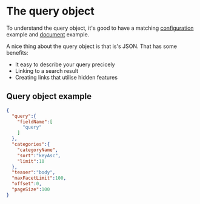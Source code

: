 # The query object

To understand the query object, it's good to have a matching [configuration](configuration.md#configuration-example) example and [document](document-object.md#document-example) example.

A nice thing about the query object is that is's JSON. That has some benefits:

- It easy to describe your query precicely
- Linking to a search result
- Creating links that utilise hidden features

## Query object example

```json
{
  "query":{
    "fieldName":[
      "query"
    ]
  },
  "categories":{
    "categoryName",
    "sort":"keyAsc",
    "limit":10
  },
  "teaser":"body",
  "maxFacetLimit":100,
  "offset":0,
  "pageSize":100
}
```
